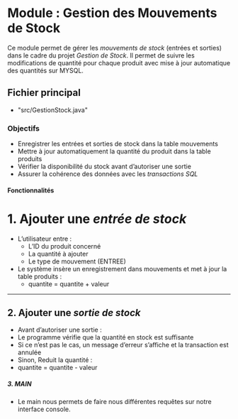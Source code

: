 #  Module : Gestion des Mouvements de Stock
Ce module permet de gérer les *mouvements de stock* (entrées et sorties) dans le cadre du projet *Gestion de Stock*. 
Il permet de suivre les modifications de quantité pour chaque produit avec mise à jour automatique des quantités sur MYSQL.

##  Fichier principal
- "src/GestionStock.java"

### Objectifs

- Enregistrer les entrées et sorties de stock dans la table mouvements
- Mettre à jour automatiquement la quantité du produit dans la table produits
- Vérifier la disponibilité du stock avant d’autoriser une sortie
- Assurer la cohérence des données avec les *transactions SQL*


#### Fonctionnalités
# 1. Ajouter une *entrée de stock*

- L’utilisateur entre :
  - L’ID du produit concerné
  - La quantité à ajouter
  - Le type de mouvement (ENTREE)
- Le système insère un enregistrement dans mouvements et met à jour la table produits :
  - quantite = quantite + valeur

---

##  2. Ajouter une *sortie de stock*

- Avant d’autoriser une sortie :
- Le programme vérifie que la quantité en stock est suffisante
- Si ce n’est pas le cas, un message d’erreur s’affiche et la transaction est annulée
- Sinon, Reduit la quantité :
- quantite = quantite - valeur

##### 3. MAIN
- Le main nous permets de faire nous différentes requêtes sur notre interface console. 
